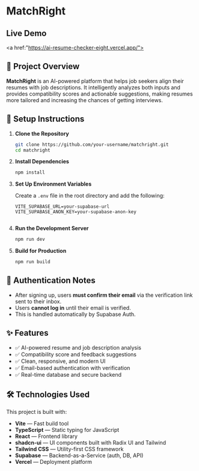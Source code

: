 # MatchRight

## Live Demo  

<a href:"https://ai-resume-checker-eight.vercel.app/"></a>

## 📌 Project Overview

**MatchRight** is an AI-powered platform that helps job seekers align their resumes with job descriptions. It intelligently analyzes both inputs and provides compatibility scores and actionable suggestions, making resumes more tailored and increasing the chances of getting interviews.

## 🔧 Setup Instructions

1. **Clone the Repository**

   ```bash
   git clone https://github.com/your-username/matchright.git
   cd matchright
   ```

2. **Install Dependencies**

   ```bash
   npm install
   ```

3. **Set Up Environment Variables**

   Create a `.env` file in the root directory and add the following:

   ```env
   VITE_SUPABASE_URL=your-supabase-url
   VITE_SUPABASE_ANON_KEY=your-supabase-anon-key
   

4. **Run the Development Server**

   ```bash
   npm run dev
   ```

5. **Build for Production**

   ```bash
   npm run build
   ```

## 🔑 Authentication Notes

- After signing up, users **must confirm their email** via the verification link sent to their inbox.
- Users **cannot log in** until their email is verified.
- This is handled automatically by Supabase Auth.

## ✨ Features

- ✅ AI-powered resume and job description analysis
- ✅ Compatibility score and feedback suggestions
- ✅ Clean, responsive, and modern UI
- ✅ Email-based authentication with verification
- ✅ Real-time database and secure backend

## 🛠️ Technologies Used

This project is built with:

- **Vite** — Fast build tool
- **TypeScript** — Static typing for JavaScript
- **React** — Frontend library
- **shadcn-ui** — UI components built with Radix UI and Tailwind
- **Tailwind CSS** — Utility-first CSS framework
- **Supabase** — Backend-as-a-Service (auth, DB, API)
- **Vercel** — Deployment platform
